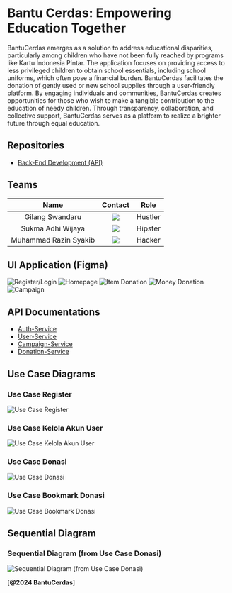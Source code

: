 # Bantu Cerdas: Empowering Education Together
BantuCerdas emerges as a solution to address educational disparities, particularly among children who have not been fully reached by programs like Kartu Indonesia Pintar. The application focuses on providing access to less privileged children to obtain school essentials, including school uniforms, which often pose a financial burden. BantuCerdas facilitates the donation of gently used or new school supplies through a user-friendly platform. By engaging individuals and communities, BantuCerdas creates opportunities for those who wish to make a tangible contribution to the education of needy children. Through transparency, collaboration, and collective support, BantuCerdas serves as a platform to realize a brighter future through equal education.

## Repositories
- [Back-End Development (API)](https://github.com/BantuCerdas/BantuCerdas-API)

## Teams
| Name | Contact | Role |
| :---: | :---: | :---: |
| Gilang Swandaru | <a href="https://www.linkedin.com/in/gilang-swandaru/"> <img src="https://img.shields.io/badge/LinkedIn-0077B5?style=for-the-badge&logo=linkedin&logoColor=white" /></a>  | Hustler |
| Sukma Adhi Wijaya | <a href="https://www.linkedin.com/in/sukma-adhi-wijaya-aa1659180/"> <img src="https://img.shields.io/badge/LinkedIn-0077B5?style=for-the-badge&logo=linkedin&logoColor=white" /></a> | Hipster |
| Muhammad Razin Syakib | <a href="https://www.linkedin.com/in/muhammad-razin-syakib/"> <img src="https://img.shields.io/badge/LinkedIn-0077B5?style=for-the-badge&logo=linkedin&logoColor=white" /></a> | Hacker |

## UI Application (Figma)
![Register/Login](https://github.com/BantuCerdas/.github/assets/72656623/ada1b672-7638-4044-9a7e-b7b62a9e9617)
![Homepage](https://github.com/BantuCerdas/.github/assets/72656623/0d166fac-8df5-40e5-850c-a4b37a33c993)
![Item Donation](https://github.com/BantuCerdas/.github/assets/72656623/4f8b302f-ea57-4b27-943f-41a0d586ca4f)
![Money Donation](https://github.com/BantuCerdas/.github/assets/72656623/154d4dbf-b17b-4367-bb0c-e6be7b9534e5)
![Campaign](https://github.com/BantuCerdas/.github/assets/72656623/ebe3f9ea-fc7e-4366-b973-2f61efacf52a)


## API Documentations
- [Auth-Service](https://documenter.getpostman.com/view/24273397/2s9YsNcpya)
- [User-Service](https://documenter.getpostman.com/view/24273397/2s9YsNcq3v)
- [Campaign-Service](https://documenter.getpostman.com/view/24273397/2s9YsNcpyb)
- [Donation-Service](https://documenter.getpostman.com/view/24273397/2s9YsNcpyc)

## Use Case Diagrams
### Use Case Register
![Use Case Register](https://github.com/BantuCerdas/.github/assets/72656623/594728db-7c3f-476f-b14e-5137865ad36f)
### Use Case Kelola Akun User
![Use Case Kelola Akun User](https://github.com/BantuCerdas/.github/assets/72656623/0b68098d-8564-403f-a623-d28c5c79d675)
### Use Case Donasi
![Use Case Donasi](https://github.com/BantuCerdas/.github/assets/72656623/6be9050b-70f1-427a-b3a8-2d5aaec52d5b)
### Use Case Bookmark Donasi
![Use Case Bookmark Donasi](https://github.com/BantuCerdas/.github/assets/72656623/498b09f3-e7a6-4fde-ae61-ddb8eb567b64)

## Sequential Diagram
### Sequential Diagram (from Use Case Donasi)
![Sequential Diagram (from Use Case Donasi)](https://github.com/BantuCerdas/.github/assets/72656623/ed82ce0c-1a18-4525-9cf1-7c5978041846)

[**@2024 BantuCerdas**]

